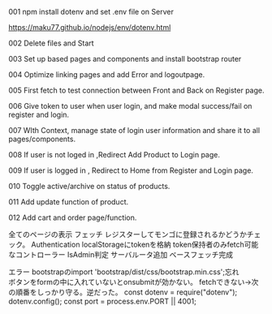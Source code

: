 001 npm install dotenv and set .env file on Server

https://maku77.github.io/nodejs/env/dotenv.html

002 Delete files and Start

003 Set up based pages and components and install bootstrap router

004 Optimize linking pages and add Error and logoutpage.

005 First fetch to test connection between Front and Back on Register page.

006 Give token to user when user login, and make modal success/fail on register and login.

007 WIth Context, manage state of login user information and share it to all pages/components.

008 If user is not loged in ,Redirect Add Product to Login page.

009 If user is logged in , Redirect to Home from Register and Login page.

010 Toggle active/archive on status of products. 

011 Add update function of product.

012 Add cart and order page/function. 


全てのページの表示
フェッチ
    レジスターしてモンゴに登録されるかどうかチェック。
    Authentication
        localStorageにtokenを格納
        token保持者のみfetch可能なコントローラー
    IsAdmin判定
サーバルータ追加
ベースフェッチ完成

エラー
    bootstrapのimport 'bootstrap/dist/css/bootstrap.min.css';忘れ   
    ボタンをformの中に入れていないとonsubmitが効かない。
    fetchできない→次の順番をしっかり守る。逆だった。
        const dotenv = require("dotenv");
        dotenv.config();
        const port = process.env.PORT || 4001;
